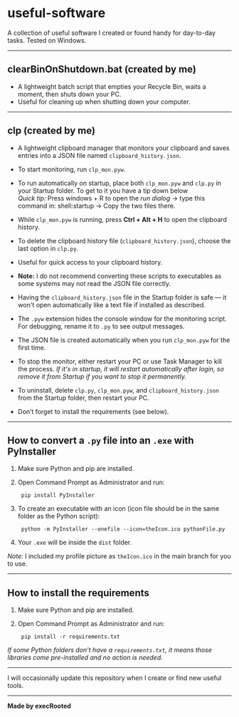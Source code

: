 # useful-software

A collection of useful software I created or found handy for day-to-day tasks. Tested on Windows.

---

## clearBinOnShutdown.bat (created by me)

- A lightweight batch script that empties your Recycle Bin, waits a moment, then shuts down your PC.
- Useful for cleaning up when shutting down your computer.

---

## clp (created by me)

- A lightweight clipboard manager that monitors your clipboard and saves entries into a JSON file named `clipboard_history.json`.
 
- To start monitoring, run `clp_mon.pyw`.
  
- To run automatically on startup, place both `clp_mon.pyw` and `clp.py` in your Startup folder. To get to it you have a tip down below <br>
  *Quick tip:* Press windows + R to open the *run dialog* → type this command in: shell:startup → Copy the two files there. 
  
- While `clp_mon.pyw` is running, press **Ctrl + Alt + H** to open the clipboard history.
  
- To delete the clipboard history file (`clipboard_history.json`), choose the last option in `clp.py`.
  
- Useful for quick access to your clipboard history.
  
- **Note:** I do not recommend converting these scripts to executables as some systems may not read the JSON file correctly.
  
- Having the `clipboard_history.json` file in the Startup folder is safe — it won't open automatically like a text file if installed as described.
  
- The `.pyw` extension hides the console window for the monitoring script. For debugging, rename it to `.py` to see output messages.
  
- The JSON file is created automatically when you run `clp_mon.pyw` for the first time.
  
- To stop the monitor, either restart your PC or use Task Manager to kill the process.
  *If it's in startup, it will restart automatically after login, so remove it from Startup if you want to stop it permanently.*
 
- To uninstall, delete `clp.py`, `clp_mon.pyw`, and `clipboard_history.json` from the Startup folder, then restart your PC.
  
- Don’t forget to install the requirements (see below).

---

## How to convert a `.py` file into an `.exe` with PyInstaller

1. Make sure Python and pip are installed.
2. Open Command Prompt as Administrator and run:

        pip install PyInstaller

3. To create an executable with an icon (icon file should be in the same folder as the Python script):

        python -m PyInstaller --onefile --icon=theIcon.ico pythonFile.py

4. Your `.exe` will be inside the `dist` folder.

*Note:* I included my profile picture as `theIcon.ico` in the main branch for you to use.

---

## How to install the requirements

1. Make sure Python and pip are installed.
2. Open Command Prompt as Administrator and run:

        pip install -r requirements.txt

*If some Python folders don’t have a `requirements.txt`, it means those libraries come pre-installed and no action is needed.*

---

I will occasionally update this repository when I create or find new useful tools.

---

**Made by execRooted**
